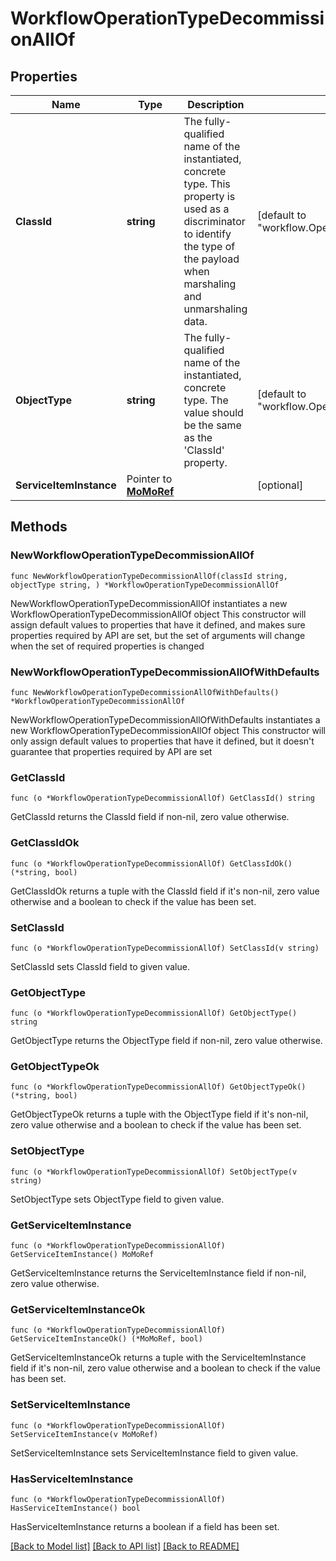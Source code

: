 # WorkflowOperationTypeDecommissionAllOf

## Properties

Name | Type | Description | Notes
------------ | ------------- | ------------- | -------------
**ClassId** | **string** | The fully-qualified name of the instantiated, concrete type. This property is used as a discriminator to identify the type of the payload when marshaling and unmarshaling data. | [default to "workflow.OperationTypeDecommission"]
**ObjectType** | **string** | The fully-qualified name of the instantiated, concrete type. The value should be the same as the &#39;ClassId&#39; property. | [default to "workflow.OperationTypeDecommission"]
**ServiceItemInstance** | Pointer to [**MoMoRef**](MoMoRef.md) |  | [optional] 

## Methods

### NewWorkflowOperationTypeDecommissionAllOf

`func NewWorkflowOperationTypeDecommissionAllOf(classId string, objectType string, ) *WorkflowOperationTypeDecommissionAllOf`

NewWorkflowOperationTypeDecommissionAllOf instantiates a new WorkflowOperationTypeDecommissionAllOf object
This constructor will assign default values to properties that have it defined,
and makes sure properties required by API are set, but the set of arguments
will change when the set of required properties is changed

### NewWorkflowOperationTypeDecommissionAllOfWithDefaults

`func NewWorkflowOperationTypeDecommissionAllOfWithDefaults() *WorkflowOperationTypeDecommissionAllOf`

NewWorkflowOperationTypeDecommissionAllOfWithDefaults instantiates a new WorkflowOperationTypeDecommissionAllOf object
This constructor will only assign default values to properties that have it defined,
but it doesn't guarantee that properties required by API are set

### GetClassId

`func (o *WorkflowOperationTypeDecommissionAllOf) GetClassId() string`

GetClassId returns the ClassId field if non-nil, zero value otherwise.

### GetClassIdOk

`func (o *WorkflowOperationTypeDecommissionAllOf) GetClassIdOk() (*string, bool)`

GetClassIdOk returns a tuple with the ClassId field if it's non-nil, zero value otherwise
and a boolean to check if the value has been set.

### SetClassId

`func (o *WorkflowOperationTypeDecommissionAllOf) SetClassId(v string)`

SetClassId sets ClassId field to given value.


### GetObjectType

`func (o *WorkflowOperationTypeDecommissionAllOf) GetObjectType() string`

GetObjectType returns the ObjectType field if non-nil, zero value otherwise.

### GetObjectTypeOk

`func (o *WorkflowOperationTypeDecommissionAllOf) GetObjectTypeOk() (*string, bool)`

GetObjectTypeOk returns a tuple with the ObjectType field if it's non-nil, zero value otherwise
and a boolean to check if the value has been set.

### SetObjectType

`func (o *WorkflowOperationTypeDecommissionAllOf) SetObjectType(v string)`

SetObjectType sets ObjectType field to given value.


### GetServiceItemInstance

`func (o *WorkflowOperationTypeDecommissionAllOf) GetServiceItemInstance() MoMoRef`

GetServiceItemInstance returns the ServiceItemInstance field if non-nil, zero value otherwise.

### GetServiceItemInstanceOk

`func (o *WorkflowOperationTypeDecommissionAllOf) GetServiceItemInstanceOk() (*MoMoRef, bool)`

GetServiceItemInstanceOk returns a tuple with the ServiceItemInstance field if it's non-nil, zero value otherwise
and a boolean to check if the value has been set.

### SetServiceItemInstance

`func (o *WorkflowOperationTypeDecommissionAllOf) SetServiceItemInstance(v MoMoRef)`

SetServiceItemInstance sets ServiceItemInstance field to given value.

### HasServiceItemInstance

`func (o *WorkflowOperationTypeDecommissionAllOf) HasServiceItemInstance() bool`

HasServiceItemInstance returns a boolean if a field has been set.


[[Back to Model list]](../README.md#documentation-for-models) [[Back to API list]](../README.md#documentation-for-api-endpoints) [[Back to README]](../README.md)



